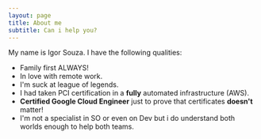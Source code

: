 ```yaml
---
layout: page
title: About me
subtitle: Can i help you?
---
```


My name is Igor Souza. I have the following qualities:

- Family first ALWAYS!
- In love with remote work.
- I'm suck at league of legends.
- I had taken PCI certification in a **fully** automated infrastructure (AWS).
- **Certified Google Cloud Engineer** just to prove that certificates **doesn't** matter!
- I'm not a specialist in SO or even on Dev but i do understand both worlds enough to help both teams.
